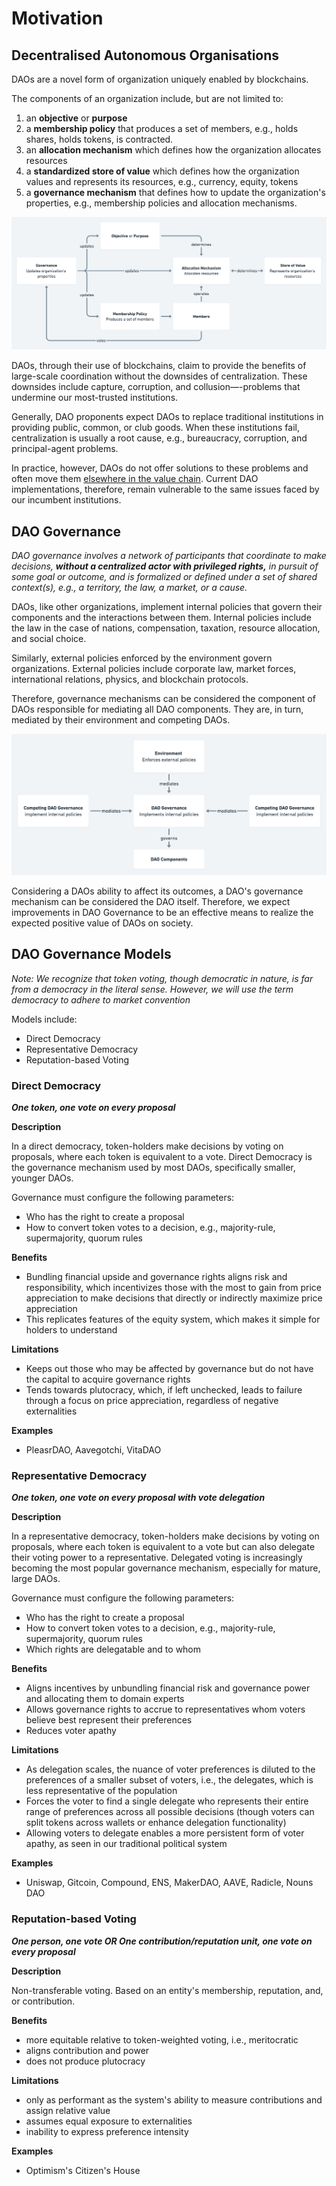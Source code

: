 # Motivation

## Decentralised Autonomous Organisations

DAOs are a novel form of organization uniquely enabled by blockchains.

The components of an organization include, but are not limited to:

1. an **objective** or **purpose**
2. a **membership policy** that produces a set of members, e.g., holds shares, holds tokens, is contracted.
3. an **allocation mechanism** which defines how the organization allocates resources
4. a **standardized store of value** which defines how the organization values and represents its resources, e.g., currency, equity, tokens
5. a **governance mechanism** that defines how to update the organization's properties, e.g., membership policies and allocation mechanisms.

![DAO Components](/img/components.png)

DAOs, through their use of blockchains, claim to provide the benefits of large-scale coordination without the downsides of centralization. These downsides include capture, corruption, and collusion—-problems that undermine our most-trusted institutions.

Generally, DAO proponents expect DAOs to replace traditional institutions in providing public, common, or club goods. When these institutions fail, centralization is usually a root cause, e.g., bureaucracy, corruption, and principal-agent problems.

In practice, however, DAOs do not offer solutions to these problems and often move them [elsewhere in the value chain][1]. Current DAO implementations, therefore, remain vulnerable to the same issues faced by our incumbent institutions.

## DAO Governance

*DAO governance involves a network of participants that coordinate to make decisions, **without a centralized actor with privileged rights,** in pursuit of some goal or outcome, and is formalized or defined under a set of shared context(s), e.g., a territory, the law, a market, or a cause.*

DAOs, like other organizations, implement internal policies that govern their components and the interactions between them. Internal policies include the law in the case of nations, compensation, taxation, resource allocation, and social choice.

Similarly, external policies enforced by the environment govern organizations. External policies include corporate law, market forces, international relations, physics, and blockchain protocols.

Therefore, governance mechanisms can be considered the component of DAOs responsible for mediating all DAO components. They are, in turn, mediated by their environment and competing DAOs.

![Governance Influence](/img/governance_influence.png)

Considering a DAOs ability to affect its outcomes, a DAO's governance mechanism can be considered the DAO itself. Therefore, we expect improvements in DAO Governance to be an effective means to realize the expected positive value of DAOs on society.

## DAO Governance Models

*Note: We recognize that token voting, though democratic in nature, is far from a democracy in the literal sense. However, we will use the term democracy to adhere to market convention*

Models include:

- Direct Democracy
- Representative Democracy
- Reputation-based Voting

### Direct Democracy

***One token, one vote on every proposal*** 

**Description**

In a direct democracy, token-holders make decisions by voting on proposals, where each token is equivalent to a vote. Direct Democracy is the governance mechanism used by most DAOs, specifically smaller, younger DAOs.

Governance must configure the following parameters:

- Who has the right to create a proposal
- How to convert token votes to a decision, e.g., majority-rule, supermajority, quorum rules

**Benefits**

- Bundling financial upside and governance rights aligns risk and responsibility, which incentivizes those with the most to gain from price appreciation to make decisions that directly or indirectly maximize price appreciation
- This replicates features of the equity system, which makes it simple for holders to understand

**Limitations**

- Keeps out those who may be affected by governance but do not have the capital to acquire governance rights
- Tends towards plutocracy, which, if left unchecked, leads to failure through a focus on price appreciation, regardless of negative externalities

**Examples**

- PleasrDAO, Aavegotchi, VitaDAO

### Representative Democracy

***One token, one vote on every proposal with vote delegation*** 

**Description**

In a representative democracy, token-holders make decisions by voting on proposals, where each token is equivalent to a vote but can also delegate their voting power to a representative. Delegated voting is increasingly becoming the most popular governance mechanism, especially for mature, large DAOs. 

Governance must configure the following parameters:

- Who has the right to create a proposal
- How to convert token votes to a decision, e.g., majority-rule, supermajority, quorum rules
- Which rights are delegatable and to whom

**Benefits**

- Aligns incentives by unbundling financial risk and governance power and allocating them to domain experts
- Allows governance rights to accrue to representatives whom voters believe best represent their preferences
- Reduces voter apathy

**Limitations**

- As delegation scales, the nuance of voter preferences is diluted to the preferences of a smaller subset of voters, i.e., the delegates, which is less representative of the population
- Forces the voter to find a single delegate who represents their entire range of preferences across all possible decisions (though voters can split tokens across wallets or enhance delegation functionality)
- Allowing voters to delegate enables a more persistent form of voter apathy, as seen in our traditional political system

**Examples**

- Uniswap, Gitcoin, Compound, ENS, MakerDAO, AAVE, Radicle, Nouns DAO

### Reputation-based Voting

***One person, one vote OR One contribution/reputation unit, one vote on every proposal*** 

**Description**

Non-transferable voting. Based on an entity's membership, reputation, and, or contribution.

**Benefits**

- more equitable relative to token-weighted voting, i.e., meritocratic
- aligns contribution and power
- does not produce plutocracy

**Limitations**

- only as performant as the system's ability to measure contributions and assign relative value
- assumes equal exposure to externalities
- inability to express preference intensity

**Examples**

- Optimism's Citizen's House

[1]: https://kelsienabben.substack.com/p/towards-a-model-of-resilience-in
